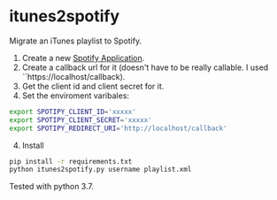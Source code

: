 # itunes2spotify

Migrate an iTunes playlist to Spotify.

1. Create a new [Spotify Application](https://developer.spotify.com/dashboard/applications).
2. Create a callback url for it (doesn't have to be really callable. I used ``https://localhost/callback).
3. Get the client id and client secret for it.
3. Set the enviroment varibales:

```sh
export SPOTIPY_CLIENT_ID='xxxxx'
export SPOTIPY_CLIENT_SECRET='xxxxx'
export SPOTIPY_REDIRECT_URI='http://localhost/callback'
```

4. Install
```sh
pip install -r requirements.txt
python itunes2spotify.py username playlist.xml
```
Tested with python 3.7.
